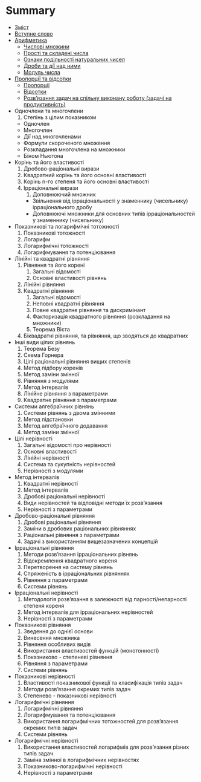 # Summary

* [Зміст](README.md)
* [Вступне слово](vstup.md)
* [Арифметика](1/chislovi_mnozhini.md)
   * [Числовi множини](1/chislovi_mnozhini.md)
   * [Простi та складенi числа](1/prosti_ta_skladeni_chisla.md)
   * [Ознаки подiльностi натуральних чисел](1/oznaki_podilnosti_naturalnih_chisel.md)
   * [Дроби та дiї над ними](1/drobi_ta_di_nad_nimi.md)
   * [Модуль числа](1/modul_chisla.md)
* [Пропорції та відсотки](2/proports.md)
   * [Пропорції](2/proports.md)
   * [Відсотки](2/vdsotki.md)
   * [Розв’язання задач на спiльну виконану роботу (задачi на продуктивнiсть)](2/rozvyazannya_zadach_na_spilnu_vikonanu_robotu_zadachi_na_produktivnist.md)
* Одночлени та многочлени
   1. Степiнь з цiлим показником
   * Одночлен
   * Многочлен
   * Дiї над многочленами
   * Формули скороченого множення
   * Розкладання многочлена на множники
   * Бiном Ньютона
* Корiнь та його властивостi
    1. Дробово-рацiональнi вирази
    2. Квадратний корiнь та його основнi властивостi
    3. Корінь n-го степеня та його основні властивості
    4. Ірраціональні вирази
        1. Доповнюючий множник
        * Звiльнення вiд iррацiональностi у знаменнику (чисельнику) iррацiонального дробу
        * Доповнюючi множники для основних типiв iррацiональностей у знаменнику (чисельнику)
* Показниковi та логарифмiчнi тотожностi
    1. Показниковi тотожностi
    2. Логарифм
    3. Логарифмiчнi тотожностi
    4. Логарифмування та потенцiювання
* Лiнiйнi та квадратнi рiвняння
    1. Рівняння та його корені
        1. Загальні відомості
        2. Основні властивості рівнянь
    3. Лiнiйнi рiвняння
    4. Квадратнi рiвняння
        1. Загальні відомості
        2. Неповні квадратні рівняння
        3. Повне квадратне рівняння та дискримiнант
        4. Факторизація квадратного рівняння (розкладання на множники)
        5. Теорема Вiєта
    5. Бiквадратнi рiвняння, та рівняння, що зводяться до квадратних
* Iншi види цiлих рiвнянь
    1. Теорема Безу
    2. Схема Горнера
    3. Цiлi рацiональнi рiвняння вищих степенів
    4. Метод підбору коренів
    5. Метод заміни змінної
    6. Рiвняння з модулями
    7. Метод інтервалів
    8. Лінійне рiвняння з параметрами
    9. Квадратне рівняння з параметрами
* Системи алгебраїчних рiвнянь
    1. Системи рівнянь з двома змінними
    2. Метод підстановки
    3. Метод алгебраїчного додавання
    4. Метод заміни змінної
* Цілі нерівності
    1. Загальні відомості про нерівності
    2. Основні властивості
    3. Лiнiйнi нерiвностi
    4. Система та сукупність нерівностей
    5. Нерiвностi з модулями
* Метод інтервалів
    1. Квадратні нерівності
    2. Метод інтервалів
    3. Дробовi рацiональнi нерiвності
    4. Види нерiвностей та вiдповiднi методи їх розв’язання
    5. Нерiвностi з параметрами
* Дробово-раціональні рівняння
    1. Дробовi рацiональнi рiвняння
    2. Замiни в дробових рацiональних рiвняннях
    3. Рацiональнi рiвняння з параметрами
    4. Задачi з використанням вищезазначених концепцiй
* Ірраціональні рівняння
    1. Методи розв’язання iррацiональних рiвнянь
    2. Вiдокремлення квадратного кореня
    3. Перетворення на систему рiвнянь
    4. Спряженiсть в iррацiональних рiвняннях
    5. Рiвняння з параметрами
    6. Системи рівнянь
* Ірраціональні нерівності
    1. Методологiя розв’язання в залежностi вiд парності/непарностi степеня кореня
    2. Метод iнтервалiв для iррацiональних нерiвностей
    3. Нерiвностi з параметрами
* Показникові рівняння
    1. Зведення до однiєї основи
    2. Винесення множника
    3. Рiвняння особливих видiв
    4. Використання властивостей функцiй (монотонностi)
    5. Показниково - степеневi рiвняння
    6. Рiвняння з параметрами
    7. Системи рівнянь
* Показникові нерівності
    1. Властивостi показникової функцiї та класифікація типiв задач
    2. Методи розв’язання окремих типiв задач
    3. Степенево - показниковi нерiвностi
* Логарифмічні рівняння
    1. Логарифмiчнi рiвняння
    2.  Логарифмування та потенцiювання
    3.  Використання логарифмiчних тотожностей для розв’язання окремих типiв задач
    4.  Системи рівнянь
* Логарифмічні нерівності
    1. Використання властивостей логарифмiв для розв’язання рiзних типiв задач
    2. Замiна змiнної в логарифмiчних нерiвностях
    3. Показниково-логарифмiчнi нерiвностi
    4. Нерiвностi з параметрами
